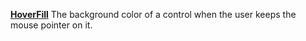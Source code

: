 [**HoverFill**](properties-fill.md) The background color of a control when the user keeps the mouse pointer on it.
